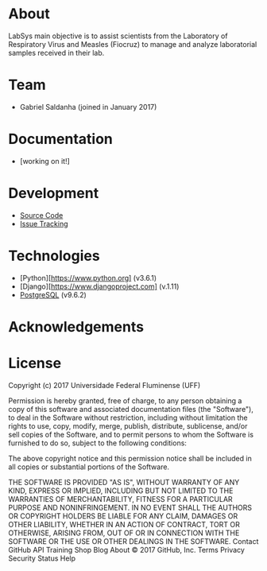 # About

LabSys main objective is to assist scientists from the Laboratory of Respiratory Virus and Measles (Fiocruz) to manage and analyze laboratorial samples received in their lab.

# Team

* Gabriel Saldanha (joined in January 2017)

# Documentation

* [working on it!]

# Development

* [Source Code](https://github.com/gems-uff/labsys)
* [Issue Tracking](https://github.com/gems-uff/labsys/issues)

# Technologies

* [Python][https://www.python.org] (v3.6.1)
* [Django][https://www.djangoproject.com] (v.1.11)
* [PostgreSQL](https://www.postgresql.org) (v9.6.2)

# Acknowledgements

# License

Copyright (c) 2017 Universidade Federal Fluminense (UFF)

Permission is hereby granted, free of charge, to any person obtaining a copy of this software and associated documentation files (the "Software"), to deal in the Software without restriction, including without limitation the rights to use, copy, modify, merge, publish, distribute, sublicense, and/or sell copies of the Software, and to permit persons to whom the Software is furnished to do so, subject to the following conditions:

The above copyright notice and this permission notice shall be included in all copies or substantial portions of the Software.

THE SOFTWARE IS PROVIDED "AS IS", WITHOUT WARRANTY OF ANY KIND, EXPRESS OR IMPLIED, INCLUDING BUT NOT LIMITED TO THE WARRANTIES OF MERCHANTABILITY, FITNESS FOR A PARTICULAR PURPOSE AND NONINFRINGEMENT. IN NO EVENT SHALL THE AUTHORS OR COPYRIGHT HOLDERS BE LIABLE FOR ANY CLAIM, DAMAGES OR OTHER LIABILITY, WHETHER IN AN ACTION OF CONTRACT, TORT OR OTHERWISE, ARISING FROM, OUT OF OR IN CONNECTION WITH THE SOFTWARE OR THE USE OR OTHER DEALINGS IN THE SOFTWARE.
Contact GitHub API Training Shop Blog About
© 2017 GitHub, Inc. Terms Privacy Security Status Help
